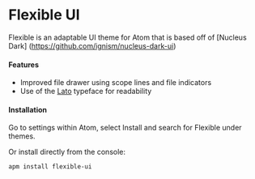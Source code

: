 # Flexible UI

Flexible is an adaptable UI theme for Atom that is based off of [Nucleus Dark] (https://github.com/ignism/nucleus-dark-ui)

#### Features
- Improved file drawer using scope lines and file indicators
- Use of the [Lato](https://www.google.com/fonts/specimen/Lato) typeface for readability

#### Installation
Go to settings within Atom, select Install and search for Flexible under themes.

Or install directly from the console:

`apm install flexible-ui`
